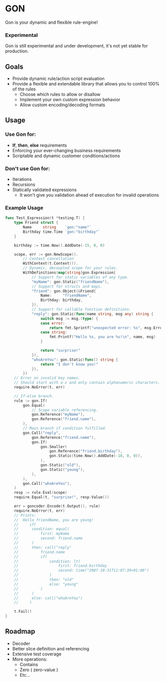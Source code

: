 # GON

Gon is your dynamic and flexible rule-engine!

### Experimental

Gon is still experimental and under development, it's not yet stable for production.

## Goals

* Provide dynamic rule/action script evaluation
* Provide a flexible and extendable library that allows you to control 100% of the rules
	* Choose which rules to allow or disallow
	* Implement your own custom expression behavior
	* Allow custom encoding/decoding formats

## Usage

### Use Gon for:

* **If**, **then**, **else** requirements
* Enforcing your ever-changing business requirements
* Scriptable and dynamic customer conditions/actions

### Don't use Gon for:

* Iterations
* Recursions
* Statically validated expressions
  * It won't give you validation ahead of execution for invalid operations


### Example Usage

```go
func Test_Expression(t *testing.T) {
	type Friend struct {
		Name     string    `gon:"name"`
		Birthday time.Time `gon:"birthday"`
	}

	birthday := time.Now().AddDate(-15, 0, 0)

	scope, err := gon.NewScope().
		// Context cancellation
		WithContext(t.Context()).
		// Dynamic, decoupled scope for your rules.
		WithDefinitions(map[string]gon.Expression{
			// Support for static variables of any type.
			"myName": gon.Static("friendName"),
			// Support for structs and maps.
			"friend": gon.Object(&Friend{
				Name:     "friendName",
				Birthday: birthday,
			}),
			// Support for callable function definitions.
			"reply": gon.Static(func(name string, msg any) string {
				switch msg := msg.(type) {
				case error:
					return fmt.Sprintf("unexpected error: %s", msg.Error())
				case string:
					fmt.Printf("Hello %s, you are %s!\n", name, msg)
				}

				return "surprise!"
			}),
			"whoAreYou": gon.Static(func() string {
				return "I don't know you!"
			}),
		})
	// Error on invalid key names.
	// Should start with a-z and only contain alphanumeric characters.
	require.NoError(t, err)

	// If-else branch.
	rule := gon.If(
		gon.Equal(
			// Scope variable referencing.
			gon.Reference("myName"),
			gon.Reference("friend.name"),
		),
		// Main branch if condition fulfilled.
		gon.Call("reply",
			gon.Reference("friend.name"),
			gon.If(
				gon.Smaller(
					gon.Reference("friend.birthday"),
					gon.Static(time.Now().AddDate(-18, 0, 0)),
				),
				gon.Static("old"),
				gon.Static("young"),
			),
		),
		gon.Call("whoAreYou"),
	)
	resp := rule.Eval(scope)
	require.Equal(t, "surprise!", resp.Value())

	err = goncoder.Encode(t.Output(), rule)
	require.NoError(t, err)
	// Prints:
	// 	Hello friendName, you are young!
	//     if(
	//     	condition: equal(
	//     		first: myName
	//     		second: friend.name
	//     	)
	//     	then: call("reply"
	//     		friend.name
	//     		if(
	//     			condition: lt(
	//     				first: friend.birthday
	//     				second: time("2007-10-31T11:07:39+01:00")
	//     			)
	//     			then: "old"
	//     			else: "young"
	//     		)
	//     	)
	//     	else: call("whoAreYou")
	//     )

	t.Fail()
}
```

## Roadmap

* Decoder
* Better slice definition and referencing
* Extensive test coverage
* More operations:
  * Contains
  * Zero ( zero-value )
  * Etc...